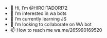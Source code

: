 - 👋 Hi, I’m @HIROITADORI72
- 👀 I’m interested in wa bots
- 🌱 I’m currently learning JS
- 💞️ I’m looking to collaborate on WA bot
- 📫 How to reach me wa.me/265990169520

<!---
HIROITADORI72/HIROITADORI72 is a ✨ special ✨ repository because its `README.md` (this file) appears on your GitHub profile.
You can click the Preview link to take a look at your changes.
--->
